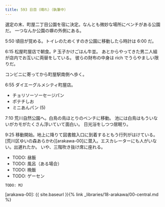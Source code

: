 ```yaml
---
title: 593 日目（晴れ）（執筆中）
---
```


選定の末、町屋二丁目公園を宿に決定。なんとも微妙な場所にベンチがある公園だ。
一つなんか公園の塀の外側にある。

5:50 頃目が覚める。トイレのためくすのき公園に移動したら時計は 6:00 だ。

6:15 松屋町屋店で朝食。P 玉子かけごはん牛並。
あとからやってきた男二人組が店内でお互いに両替をしている。
彼らの財布の中身は rich でうらやましい限りだ。

コンビニに寄ってから町屋駅南側へ歩く。

6:55 ダイエーグルメシティ町屋店。
* チョリソーソーセージパン
* ポテチしお
* ミニあんパン (5)

7:10 荒川自然公園へ。白鳥の鳥ほとりのベンチに移動。
池には白鳥はもういないがカモがたくさん浮いていて面白い。
日光浴をしつつ居眠り。

9:25 移動開始。地上に降りて図書館入口に到着するともう行列がはけている。
[荒川区ゆいの森あらかわ][arakawa-00]に潜入。エスカレーターにも人がいない。出遅れたか。
いや、三階吹き抜け席に座れる。

* TODO: 昼飯
* TODO: 風呂（ある場合）
* TODO: 晩飯
* TODO: ゲーセン

```text
TODO: MJ
```

[arakawa-00]: {{ site.baseurl }}{% link _libraries/18-arakawa/00-central.md %}
